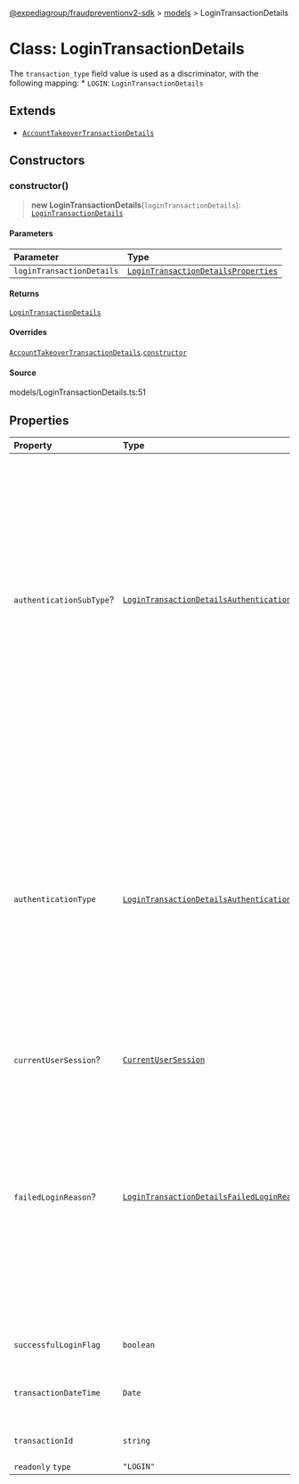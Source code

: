 [@expediagroup/fraudpreventionv2-sdk](../../index.md) > [models](../index.md) > LoginTransactionDetails

# Class: LoginTransactionDetails

The `transaction_type` field value is used as a discriminator, with the following mapping: \* `LOGIN`: `LoginTransactionDetails`

## Extends

-   [`AccountTakeoverTransactionDetails`](class.AccountTakeoverTransactionDetails.md)

## Constructors

### constructor()

> **new LoginTransactionDetails**(`loginTransactionDetails`): [`LoginTransactionDetails`](class.LoginTransactionDetails.md)

#### Parameters

| Parameter                 | Type                                                                                                |
| :------------------------ | :-------------------------------------------------------------------------------------------------- |
| `loginTransactionDetails` | [`LoginTransactionDetailsProperties`](../interfaces/interface.LoginTransactionDetailsProperties.md) |

#### Returns

[`LoginTransactionDetails`](class.LoginTransactionDetails.md)

#### Overrides

[`AccountTakeoverTransactionDetails`](class.AccountTakeoverTransactionDetails.md).[`constructor`](class.AccountTakeoverTransactionDetails.md#constructor)

#### Source

models/LoginTransactionDetails.ts:51

## Properties

| Property                 | Type                                                                                                                                 | Description                                                                                                                                                                                                                                                                                                                                                                                                                                                                                                                                                                                                                                                                                 |
| :----------------------- | :----------------------------------------------------------------------------------------------------------------------------------- | :------------------------------------------------------------------------------------------------------------------------------------------------------------------------------------------------------------------------------------------------------------------------------------------------------------------------------------------------------------------------------------------------------------------------------------------------------------------------------------------------------------------------------------------------------------------------------------------------------------------------------------------------------------------------------------------ |
| `authenticationSubType`? | [`LoginTransactionDetailsAuthenticationSubTypeEnum`](../type-aliases/type-alias.LoginTransactionDetailsAuthenticationSubTypeEnum.md) | The sub type of login authentication method used by a user. For `authentication_sub_type` ensure attributes mentioned in dictionary below are set to corresponding values only. `authentication_sub_type` is an enum value with the following mapping with `authentication_type` attribute: _ authentication_sub_type : authentication_type _ ------------------------------------------------------------------------------- _ `EMAIL` : `CREDENTIALS` _ `EMAIL` : `PASSWORD_RESET` _ `EMAIL` : `SINGLE_SIGN_ON` _ `EMAIL` : `MULTI_FACTOR_AUTHENTICATION` _ `PHONE` : `MULTI_FACTOR_AUTHENTICATION` _ `GOOGLE` : `SOCIAL` _ `FACEBOOK` : `SOCIAL` _ `APPLE` : `SOCIAL` \* : `CREDENTIALS` |
| `authenticationType`     | [`LoginTransactionDetailsAuthenticationTypeEnum`](../type-aliases/type-alias.LoginTransactionDetailsAuthenticationTypeEnum.md)       | The type of login authentication method used by a user. For `authentication_type` ensure attributes mentioned in dictionary below are set to corresponding values only. `authentication_type` is an enum value with the following mapping with `authentication_sub_type` attribute: _ authentication_type : authentication_sub_type _ ------------------------------------------------------------------------------- _ `CREDENTIALS` : `EMAIL` _ `CREDENTIALS` : _ `PASSWORD_RESET` : `EMAIL` _ `SINGLE_SIGN_ON` : `EMAIL` _ `MULTI_FACTOR_AUTHENTICATION` : `EMAIL` _ `MULTI_FACTOR_AUTHENTICATION` : `PHONE` _ `SOCIAL` : `GOOGLE` _ `SOCIAL` : `FACEBOOK` \* `SOCIAL` : `APPLE`         |
| `currentUserSession`?    | [`CurrentUserSession`](class.CurrentUserSession.md)                                                                                  | -                                                                                                                                                                                                                                                                                                                                                                                                                                                                                                                                                                                                                                                                                           |
| `failedLoginReason`?     | [`LoginTransactionDetailsFailedLoginReasonEnum`](../type-aliases/type-alias.LoginTransactionDetailsFailedLoginReasonEnum.md)         | The reason for the failed login attempt in the Partner\'\'s system, related to user failure or Partner\'\'s system failure. - `INVALID_CREDENTIALS` - Applicable if the user provided invalid login credentials for this login attempt. - `ACCOUNT_NOT_FOUND` - Applicable if the user attempted to login to an account that doesn\'t exist. - `VERIFICATION_FAILED` - Applicable if the user failed the verification for this login, or any authentication exception occured in the Partner system for this login attempt. - `ACCOUNT_LOCKED` - Applicable if the user attempted to login to an account that is locked.                                                                    |
| `successfulLoginFlag`    | `boolean`                                                                                                                            | Identifies if a login attempt by a user was successful or not.                                                                                                                                                                                                                                                                                                                                                                                                                                                                                                                                                                                                                              |
| `transactionDateTime`    | `Date`                                                                                                                               | The local date and time the transaction occured in the Partner\'s system, in ISO-8601 date and time format `yyyy-MM-ddTHH:mm:ss.SSSZ`.                                                                                                                                                                                                                                                                                                                                                                                                                                                                                                                                                      |
| `transactionId`          | `string`                                                                                                                             | Unique identifier to identify a transaction attempt in the Partner\'s system.                                                                                                                                                                                                                                                                                                                                                                                                                                                                                                                                                                                                               |
| `readonly` `type`        | `"LOGIN"`                                                                                                                            | -                                                                                                                                                                                                                                                                                                                                                                                                                                                                                                                                                                                                                                                                                           |

